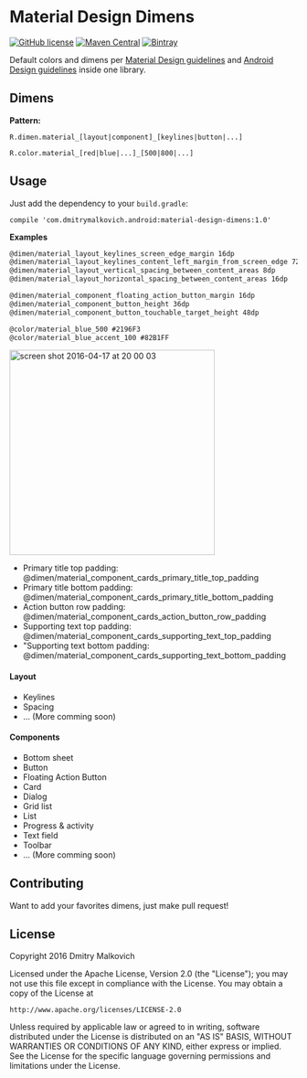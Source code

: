# Material Design Dimens
[![GitHub license](https://img.shields.io/crates/l/rustc-serialize.svg)](https://github.com/DmitryMalkovich/material-design-dimens/blob/master/LICENSE.md) [![Maven Central](https://img.shields.io/maven-central/v/org.apache.maven/apache-maven.svg)]() [![Bintray](https://img.shields.io/bintray/v/asciidoctor/maven/asciidoctorj.svg?maxAge=2592000)]()

Default colors and dimens per [Material Design guidelines](https://www.google.com/design/spec/material-design/introduction.html) and [Android Design guidelines](https://developer.android.com/design/index.html) inside one library. 
 
## Dimens

**Pattern:**
```
R.dimen.material_[layout|component]_[keylines|button|...]

R.color.material_[red|blue|...]_[500|800|...]
```
 
## Usage
Just add the dependency to your `build.gradle`:
```
compile 'com.dmitrymalkovich.android:material-design-dimens:1.0'
```

**Examples**
```xml
@dimen/material_layout_keylines_screen_edge_margin 16dp
@dimen/material_layout_keylines_content_left_margin_from_screen_edge 72dp
@dimen/material_layout_vertical_spacing_between_content_areas 8dp
@dimen/material_layout_horizontal_spacing_between_content_areas 16dp
```

```xml
@dimen/material_component_floating_action_button_margin 16dp
@dimen/material_component_button_height 36dp
@dimen/material_component_button_touchable_target_height 48dp
```

```xml
@color/material_blue_500 #2196F3
@color/material_blue_accent_100 #82B1FF
```

<img width="359" alt="screen shot 2016-04-17 at 20 00 03" src="https://material-design.storage.googleapis.com/publish/material_v_8/material_ext_publish/0Bzhp5Z4wHba3bElRc0xaZGR4S0E/components_cards20.png"/>

* Primary title top padding:           @dimen/material_component_cards_primary_title_top_padding
* Primary title bottom padding:        @dimen/material_component_cards_primary_title_bottom_padding
* Action button row padding:           @dimen/material_component_cards_action_button_row_padding
* Supporting text top padding:         @dimen/material_component_cards_supporting_text_top_padding
* "Supporting text bottom padding:     @dimen/material_component_cards_supporting_text_bottom_padding

#### Layout

* Keylines
* Spacing
* ... (More comming soon)

#### Components

* Bottom sheet
* Button
* Floating Action Button
* Card
* Dialog
* Grid list
* List
* Progress & activity
* Text field
* Toolbar
* ... (More comming soon)

## Contributing

Want to add your favorites dimens, just make pull request! 

## License

Copyright 2016 Dmitry Malkovich

Licensed under the Apache License, Version 2.0 (the "License");
you may not use this file except in compliance with the License.
You may obtain a copy of the License at

    http://www.apache.org/licenses/LICENSE-2.0

Unless required by applicable law or agreed to in writing, software
distributed under the License is distributed on an "AS IS" BASIS,
WITHOUT WARRANTIES OR CONDITIONS OF ANY KIND, either express or implied.
See the License for the specific language governing permissions and
limitations under the License.
